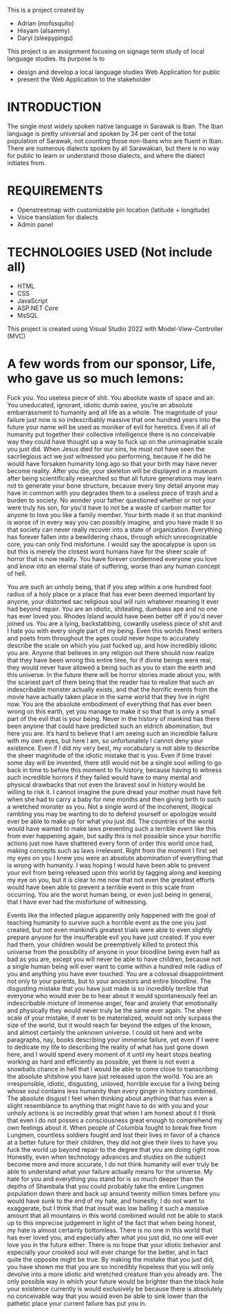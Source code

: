 This is a project created by
<ul>
  <li>Adrian (mofosquito)</li>
  <li>Hisyam (alsammy)</li>
  <li>Daryl (sleepypingu)</li>  
</ul>

This project is an assignment focusing on signage term study of local language studies. Its purpose is to
<ul>
  <li>design and develop a local language studies Web Application for public</li>
  <li>present the Web Application to the stakeholder</li>
</ul>

# INTRODUCTION

The single most widely spoken native language in Sarawak is Iban. The Iban language is pretty universal and spoken by 34 per cent of the total population of Sarawak, not counting those non-Ibans who are fluent in Iban. There are numerous dialects spoken by all Sarawakian, but there is no way for public to learn or understand those dialects, and where the dialect initiates from.

# REQUIREMENTS

<ul>
  <li>Openstreetmap with customizable pin location (latitude + longitude)</li>
  <li>Voice translation for dialects</li>
  <li>Admin panel</li>
</ul>

# TECHNOLOGIES USED (Not include all)

<ul>
  <li>HTML</li>
  <li>CSS</li>
  <li>JavaScript</li>
  <li>ASP.NET Core</li>
  <li>MsSQL</li>
</ul>

This project is created using Visual Studio 2022 with Model-View-Controller (MVC)

# A few words from our sponsor, Life, who gave us so much lemons:

Fuck you. You useless piece of shit. You absolute waste of space and air. You uneducated, ignorant, idiotic dumb swine, you’re an absolute embarrassment to humanity and all life as a whole. The magnitude of your failure just now is so indescribably massive that one hundred years into the future your name will be used as moniker of evil for heretics. Even if all of humanity put together their collective intelligence there is no conceivable way they could have thought up a way to fuck up on the unimaginable scale you just did. When Jesus died for our sins, he must not have seen the sacrilegious act we just witnessed you performing, because if he did he would have forsaken humanity long ago so that your birth may have never become reality. After you die, your skeleton will be displayed in a museum after being scientifically researched so that all future generations may learn not to generate your bone structure, because every tiny detail anyone may have in common with you degrades them to a useless piece of trash and a burden to society. No wonder your father questioned whether or not your were truly his son, for you'd have to not be a waste of carbon matter for anyone to love you like a family member. Your birth made it so that mankind is worse of in every way you can possibly imagine, and you have made it so that society can never really recover into a state of organization. Everything has forever fallen into a bewildering chaos, through which unrecognizable core, you can only find misfortune. I would say the apocalypse is upon us but this is merely the closest word humans have for the sheer scale of horror that is now reality. You have forever condemned everyone you love and know into an eternal state of suffering, worse than any human concept of hell.

You are such an unholy being, that if you step within a one hundred foot radius of a holy place or a place that has ever been deemed important by anyone, your distorted sac religious soul will ruin whatever meaning it ever had beyond repair. You are an idiotic, shiteating, dumbass ape and no one has ever loved you. Rhodes Island would have been better off if you'd never joined us. You are a lying, backstabbing, cowardly useless piece of shit and I hate you with every single part of my being. Even this worlds finest writers and poets from throughout the ages could never hope to accurately describe the scale on which you just fucked up, and how incredibly idiotic you are. Anyone that believes in any religion out there should now realize that they have been wrong this entire time, for if divine beings were real, they would never have allowed a being such as you to stain the earth and this universe. In the future there will be horror stories made about you, with the scariest part of them being that the reader has to realize that such an indescribable monster actually exists, and that the horrific events from the movie have actually taken place in the same world that they live in right now. You are the absolute embodiment of everything that has ever been wrong on this earth, yet you manage to make it so that that is only a small part of the evil that is your being. Never in the history of mankind has there been anyone that could have predicted such an eldrich abomination, but here you are. It’s hard to believe that I am seeing such an incredible failure with my own eyes, but here I am, so unfortunately I cannot deny your existence. Even if I did my very best, my vocabulary is not able to describe the sheer magnitude of the idiotic mistake that is you. Even if time travel some day will be invented, there still would not be a single soul willing to go back in time to before this moment to fix history, because having to witness such incredible horrors if they failed would have to many mental and physical drawbacks that not even the bravest soul in history would be willing to risk it. I cannot imagine the pure dread your mother must have felt when she had to carry a baby for nine months and then giving birth to such a wretched monster as you. Not a single word of the incoherent, illogical rambling you may be wanting to do to defend yourself or apologize would ever be able to make up for what you just did. The countries of the world would have wanted to make laws preventing such a terrible event like this from ever happening again, but sadly this is not possible since your horrific actions just now have shattered every form of order this world once had, making concepts such as laws irrelevant. Right from the moment I first set my eyes on you I knew you were an absolute abomination of everything that is wrong with humanity. I was hoping I would have been able to prevent your evil from being released upon this world by tagging along and keeping my eye on you, but it is clear to me now that not even the greatest efforts would have been able to prevent a terrible event in this scale from occurring. You are the worst human being, or even just being in general, that I have ever had the misfortune of witnessing.

Events like the infected plague apparently only happened with the goal of teaching humanity to survive such a horrible event as the one you just created, but not even mankind’s greatest trials were able to even slightly prepare anyone for the insufferable evil you have just created. If you ever had them, your children would be preemptively killed to protect this universe from the possibility of anyone in your bloodline being even half as bad as you are, except you will never be able to have children, because not a single human being will ever want to come within a hundred mile radius of you and anything you have ever touched. You are a colossal disappointment not only to your parents, but to your ancestors and entire bloodline. The disgusting mistake that you have just made is so incredibly terrible that everyone who would ever be to hear about it would spontaneously feel an indescribable mixture of immense anger, fear and anxiety that emotionally and physically they would never truly be the same ever again. The sheer scale of your mistake, if ever to be materialized, would not only surpass the size of the world, but it would reach far beyond the edges of the known, and almost certainly the unknown universe. I could sit here and write paragraphs, nay, books describing your immense failure, yet even if I were to dedicate my life to describing the reality of what has just gone down here, and I would spend every moment of it until my heart stops beating working as hard and efficiently as possible, yet there is not even a snowballs chance in hell that I would be able to come close to transcribing the absolute shitshow you have just released upon the world. You are an irresponsible, idiotic, disgusting, unloved, horrible excuse for a living being whose soul contains less humanity than every ginger in history combined. The absolute disgust I feel when thinking about anything that has even a slight resemblance to anything that might have to do with you and your unholy actions is so incredibly great that when I am honest about it I think that even I do not posses a consciousness great enough to comprehend my own feelings about it. When people of Columbia fought to break free from Lungmen, countless soldiers fought and lost their lives in favor of a chance at a better future for their children, they did not give their lives to have you fuck the world up beyond repair to the degree that you are doing right now. Honestly, even when technology advances and studies on the subject become more and more accurate, I do not think humanity will ever truly be able to understand what your failure actually means for the universe. My hate for you and everything you stand for is so much deeper than the depths of Shambala that you could probably take the entire Lungmen population down there and back up around twenty million times before you would have sunk to the end of my hate, and honestly, I do not want to exaggerate, but I think that that insult was low balling it such a massive amount that all mountains in this world combined would not be able to stack up to this imprecise judgement in light of the fact that when being honest, my hate is almost certainly bottomless. There is no one in this world that has ever loved you, and especially after what you just did, no one will ever love you in the future either. There is no hope that your idiotic behavior and especially your crooked soul will ever change for the better, and in fact quite the opposite might be true. By making the mistake that you just did, you have shown me that you are so incredibly hopeless that you will only devolve into a more idiotic and wretched creature than you already are. The only possible way in which your future would be brighter than the black hole your existence currently is would exclusively be because there is absolutely no conceivable way that you would even be able to sink lower than the pathetic place your current failure has put you in.
